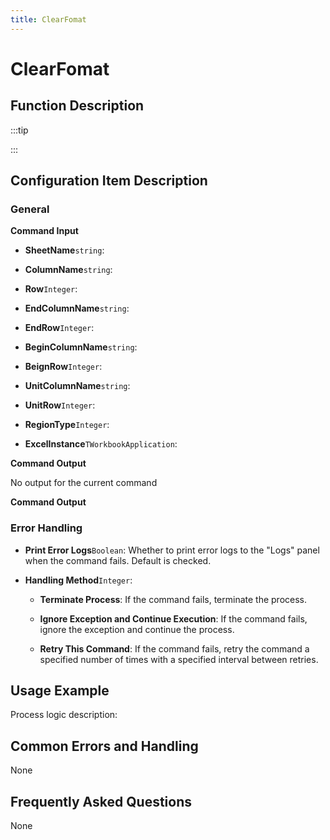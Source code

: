 ```yaml
---
title: ClearFomat
---
```


# ClearFomat

## Function Description

:::tip 

:::

## Configuration Item Description

### General

**Command Input**

- **SheetName**`string`: 

- **ColumnName**`string`: 

- **Row**`Integer`: 

- **EndColumnName**`string`: 

- **EndRow**`Integer`: 

- **BeginColumnName**`string`: 

- **BeignRow**`Integer`: 

- **UnitColumnName**`string`: 

- **UnitRow**`Integer`: 

- **RegionType**`Integer`: 

- **ExcelInstance**`TWorkbookApplication`: 


**Command Output**

No output for the current command


**Command Output**

### Error Handling

- **Print Error Logs**`Boolean`: Whether to print error logs to the "Logs" panel when the command fails. Default is checked. 

- **Handling Method**`Integer`:

    - **Terminate Process**: If the command fails, terminate the process.

    - **Ignore Exception and Continue Execution**: If the command fails, ignore the exception and continue the process.

    - **Retry This Command**: If the command fails, retry the command a specified number of times with a specified interval between retries.

## Usage Example

Process logic description:

## Common Errors and Handling

None

## Frequently Asked Questions

None

